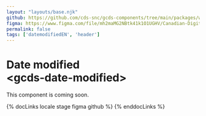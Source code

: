 ```yaml
---
layout: "layouts/base.njk"
github: https://github.com/cds-snc/gcds-components/tree/main/packages/web/src/components/gcds-date-modified
figma: https://www.figma.com/file/mh2maMG2NBtk41k1O1UGHV/Canadian-Digital-Service%E2%80%A8---GC-Design-System?node-id=3471%3A11133&t=ciEmm7GYyGAY73zZ-0
permalink: false
tags: ['datemodifiedEN', 'header']
---
```


# Date modified <br>&lt;gcds-date-modified&gt;

This component is coming soon.

{% docLinks locale stage figma github %}
{% enddocLinks %}

<br/>
